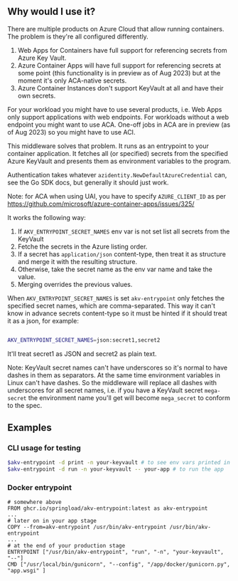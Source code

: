 ## Why would I use it?

There are multiple products on Azure Cloud that allow running containers. The problem is they're all configured differently.

1. Web Apps for Containers have full support for referencing secrets from Azure Key Vault.
2. Azure Container Apps will have full support for referencing secrets at some point (this functionality is in preview as of Aug 2023)
   but at the moment it's only ACA-native secrets.
3. Azure Container Instances don't support KeyVault at all and have their own secrets.

For your workload you might have to use several products, i.e. Web Apps only support applications with web endpoints.
For workloads without a web endpoint you might want to use ACA. One-off jobs in ACA are in preview (as of Aug 2023) so
you might have to use ACI.

This middleware solves that problem. It runs as an entrypoint to your container application. It fetches all (or specified) secrets from the
specified Azure KeyVault and presents them as environment variables to the program.

Authentication takes whatever `azidentity.NewDefaultAzureCredential` can, see the Go SDK docs, but generally it should just work.

Note: for ACA when using UAI, you have to specify `AZURE_CLIENT_ID` as per https://github.com/microsoft/azure-container-apps/issues/325/

It works the following way:

1. If `AKV_ENTRYPOINT_SECRET_NAMES` env var is not set list all secrets from the KeyVault
1. Fetche the secrets in the Azure listing order.
1. If a secret has `application/json` content-type, then treat it as structure and merge it with the resulting structure.
1. Otherwise, take the secret name as the env var name and take the value.
1. Merging overrides the previous values.

When `AKV_ENTRYPOINT_SECRET_NAMES` is set `akv-entrypoint` only fetches the specified secret names, which are comma-separated.
This way it can't know in advance secrets content-type so it must be hinted if it should treat it as a json, for example:

```bash

AKV_ENTRYPOINT_SECRET_NAMES=json:secret1,secret2

```
It'll treat secret1 as JSON and secret2 as plain text.

Note: KeyVault secret names can't have underscores so it's normal to have dashes in them as separators.
At the same time environment variables in Linux can't have dashes. So the middleware will replace all dashes
with underscores for all secret names, i.e. if you have a KeyVault secret `mega-secret` the environment name you'll
get will become `mega_secret` to conform to the spec.


## Examples

### CLI usage for testing

```bash
$akv-entrypoint -d print -n your-keyvault # to see env vars printed in JSON
$akv-entrypoint -d run -n your-keyvault -- your-app # to run the app
```

### Docker entrypoint

```
# somewhere above
FROM ghcr.io/springload/akv-entrypoint:latest as akv-entrypoint
...
# later on in your app stage
COPY --from=akv-entrypoint /usr/bin/akv-entrypoint /usr/bin/akv-entrypoint
...
# at the end of your production stage
ENTRYPOINT ["/usr/bin/akv-entrypoint", "run", "-n", "your-keyvault",  "--"]
CMD ["/usr/local/bin/gunicorn", "--config", "/app/docker/gunicorn.py", "app.wsgi" ]
```

